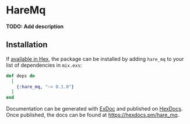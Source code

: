 # HareMq

**TODO: Add description**

## Installation

If [available in Hex](https://hex.pm/docs/publish), the package can be installed
by adding `hare_mq` to your list of dependencies in `mix.exs`:

```elixir
def deps do
  [
    {:hare_mq, "~> 0.1.0"}
  ]
end
```

Documentation can be generated with [ExDoc](https://github.com/elixir-lang/ex_doc)
and published on [HexDocs](https://hexdocs.pm). Once published, the docs can
be found at <https://hexdocs.pm/hare_mq>.

